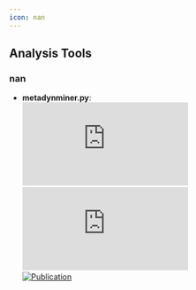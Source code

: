```yaml
---
icon: nan
---
```



## **Analysis Tools**
### **nan**
- **metadynminer.py**:   
	[![Code](https://img.shields.io/github/stars/Jan8be/metadynminer.py?style=for-the-badge&logo=github)](https://github.com/Jan8be/metadynminer.py)  
	[![Last Commit](https://img.shields.io/github/last-commit/Jan8be/metadynminer.py?style=for-the-badge&logo=github)](https://github.com/Jan8be/metadynminer.py)  
	[![Publication](https://img.shields.io/badge/Publication-Citations:0-blue?style=for-the-badge&logo=bookstack)](https://doi.org/10.1093/bioinformatics%2Fbtae614)  
